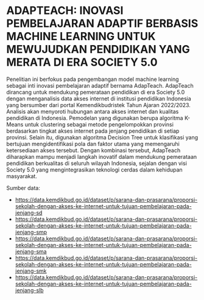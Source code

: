 # ADAPTEACH: INOVASI PEMBELAJARAN ADAPTIF BERBASIS MACHINE LEARNING UNTUK MEWUJUDKAN PENDIDIKAN YANG MERATA DI ERA SOCIETY 5.0

Penelitian ini berfokus pada pengembangan model machine learning sebagai inti inovasi pembelajaran adaptif bernama AdapTeach. AdapTeach dirancang untuk mendukung pemerataan pendidikan di era Society 5.0 dengan menganalisis data akses internet di institusi pendidikan Indonesia yang bersumber dari portal Kemendikbudristek Tahun Ajaran 2022/2023. Analisis akan menyoroti hubungan antara akses internet dan kualitas pendidikan di Indonesia. Pemodelan yang digunakan berupa algoritma K-Means untuk clustering sebagai metode pengelompokkan provinsi berdasarkan tingkat akses internet pada jenjang pendidikan di setiap provinsi. Selain itu, digunakan algoritma Decision Tree untuk klasifikasi yang bertujuan mengidentifikasi pola dan faktor utama yang memengaruhi ketersediaan akses tersebut. Dengan kombinasi tersebut, AdapTeach diharapkan mampu menjadi langkah inovatif dalam mendukung pemerataan pendidikan berkualitas di seluruh wilayah Indonesia, sejalan dengan visi Society 5.0 yang mengintegrasikan teknologi cerdas dalam kehidupan masyarakat.

Sumber data:
- https://data.kemdikbud.go.id/dataset/p/sarana-dan-prasarana/proporsi-sekolah-dengan-akses-ke-internet-untuk-tujuan-pembelajaran-pada-jenjang-sd
- https://data.kemdikbud.go.id/dataset/p/sarana-dan-prasarana/proporsi-sekolah-dengan-akses-ke-internet-untuk-tujuan-pembelajaran-pada-jenjang-smp
- https://data.kemdikbud.go.id/dataset/p/sarana-dan-prasarana/proporsi-sekolah-dengan-akses-ke-internet-untuk-tujuan-pembelajaran-pada-jenjang-sma
- https://data.kemdikbud.go.id/dataset/p/sarana-dan-prasarana/proporsi-sekolah-dengan-akses-ke-internet-untuk-tujuan-pembelajaran-pada-jenjang-smk
- https://data.kemdikbud.go.id/dataset/p/sarana-dan-prasarana/proporsi-sekolah-dengan-akses-ke-internet-untuk-tujuan-pembelajaran-pada-jenjang-slb
